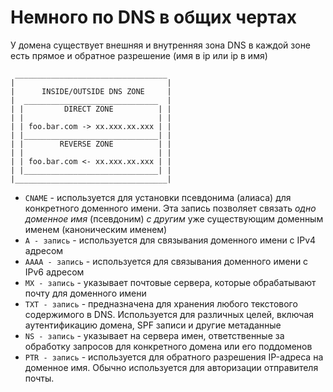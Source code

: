 # Немного по DNS в общих чертах

У домена существует внешняя и внутренняя зона DNS в каждой зоне есть прямое и обратное разрешение (имя в ip или ip в имя)


```
 __________________________________
|                                  |
|      INSIDE/OUTSIDE DNS ZONE     |
|  ______________________________  |
| |         DIRECT ZONE          | |
| |                              | |
| | foo.bar.com -> xx.xxx.xx.xxx | |
| |______________________________| |
| |        REVERSE ZONE          | |
| |                              | |
| | foo.bar.com <- xx.xxx.xx.xxx | |
| |______________________________| |
|__________________________________|
```

- `CNAME` - используется для установки псевдонима (алиаса) для конкретного доменного имени. Эта запись позволяет связать *одно доменное имя* (псевдоним) *с другим* уже существующим доменным именем (каноническим именем)
- `A - запись` - используется для связывания доменного имени с IPv4 адресом
- `AAAA - запись` - используется для связывания доменного имени с IPv6 адресом
- `MX - запись` - указывает почтовые сервера, которые обрабатывают почту для доменного имени
- `TXT - запись` - предназначена для хранения любого текстового содержимого в DNS. Используется для различных целей, включая аутентификацию домена, SPF записи и другие метаданные
- `NS - запись` - указывает на сервера имен, ответственные за обработку запросов для конкретного домена или его поддоменов
- `PTR - запись` - используется для обратного разрешения IP-адреса на доменное имя. Обычно используется для авторизации отправителя почты.
